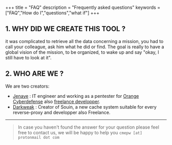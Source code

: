 +++
title = "FAQ"
description = "Frequently asked questions"
keywords = ["FAQ","How do I","questions","what if"]
+++


## 1. WHY DID WE CREATE THIS TOOL ? 

it was complicated to retrieve all the data concerning a mission, you had to call your colleague, ask him what he did or find.
The goal is really to have a global vision of the mission, to be organized, to wake up and say "okay, I still have to look at it". 

## 2. WHO ARE WE ? 

We are two creators: 
* [Jenaye](https://jenaye.fr) : IT engineer and working as a pentester for [Orange Cyberdefense](https://orangecyberdefense.com/fr/) also [freelance developper](https://www.malt.fr/profile/mikehouziaux).
* [Darkweak](https://devcv.fr/) : Creator of Souin, a new cache system suitable for every reverse-proxy and developper also Freelance.


---

> In case you haven't found the answer for your question please feel free to contact us, we will be happy to help you `cmepw [at] protonmail dot com`
